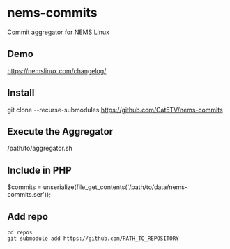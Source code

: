 # nems-commits
Commit aggregator for NEMS Linux

## Demo
https://nemslinux.com/changelog/

## Install
git clone --recurse-submodules https://github.com/Cat5TV/nems-commits

## Execute the Aggregator
/path/to/aggregator.sh

## Include in PHP
$commits = unserialize(file_get_contents('/path/to/data/nems-commits.ser'));

## Add repo
```
cd repos
git submodule add https://github.com/PATH_TO_REPOSITORY
```
